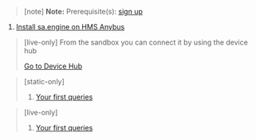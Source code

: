 > [note]  **Note:** Prerequisite(s): [sign up](/docs/usermd/getting-started/sign-up.md) 

1. [Install sa.engine on HMS Anybus](/docs/usermd/getting-started/hgp/install.md)


> [live-only]
> From the sandbox you can connect it by using the device hub
> <div class="CTACont">
> <a class="CTABtn" role="button" href="#/device_hub/getStarted/hgp">
> <span>Go to Device Hub</span>
> </a>
> </div>

> [static-only]
> 1.  [Your first queries](http://docs.streamanalyze.com/current/index.html#md_tutorial_README_html)


> [live-only]
> 1.  [Your first queries](/docs/md/tutorial/README.md)

